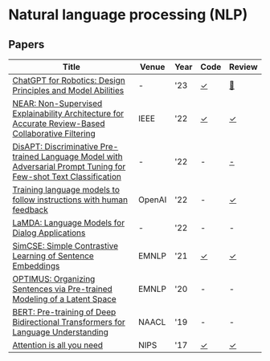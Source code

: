 # Natural language processing (NLP) 
## Papers
| Title | Venue | Year | Code | Review |
|-|-|-|-|-|
| [ChatGPT for Robotics: Design Principles and Model Abilities](https://www.microsoft.com/en-us/research/uploads/prod/2023/02/ChatGPT___Robotics.pdf) | - | '23 | [✓](https://github.com/microsoft/PromptCraft-Robotics) | [🔧](./ChatGPT4Robotics/) |
| [NEAR: Non-Supervised Explainability Architecture for Accurate Review-Based Collaborative Filtering](./NEAR.pdf) | IEEE | '22 | [✓](https://github.com/IKMLab/PHD_Dissertation_Reinald_Pugoy_P78077040) | [✓](./NEAR/) |
| [DisAPT: Discriminative Pre-trained Language Model with Adversarial Prompt Tuning for Few-shot Text Classification]() | - | '22 | - | [-](./DisAPT/) | 
| [Training language models to follow instructions with human feedback](https://arxiv.org/pdf/2203.02155.pdf) | OpenAI | '22 | - | [✓](./ChatGPT) |
| [LaMDA: Language Models for Dialog Applications](https://arxiv.org/pdf/2201.08239.pdf) | - | '22 | - | - |
| [SimCSE: Simple Contrastive Learning of Sentence Embeddings](https://arxiv.org/abs/2104.08821) | EMNLP | '21 | [✓](https://github.com/princeton-nlp/SimCSE) | [✓](./SimCSE/) |
| [OPTIMUS: Organizing Sentences via Pre-trained Modeling of a Latent Space](https://arxiv.org/abs/2004.04092) | EMNLP | '20 | - | - |
| [BERT: Pre-training of Deep Bidirectional Transformers for Language Understanding](https://aclanthology.org/N19-1423/) | NAACL | '19 | - | - |
| [Attention is all you need](https://arxiv.org/abs/1706.03762) | NIPS | '17 | [✓](https://nlp.seas.harvard.edu/2018/04/03/attention.html) | [✓](./AttentionIsAllYouNeed/) |
